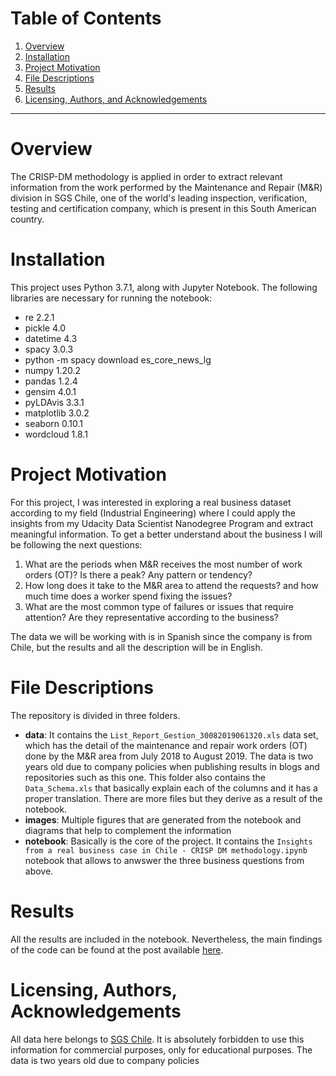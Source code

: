 # Table of Contents

1. [Overview](#overview)
2. [Installation](#installation)
3. [Project Motivation](#motivation)
4. [File Descriptions](#files)
5. [Results](#results)
6. [Licensing, Authors, and Acknowledgements](#licensing)


---

# Overview <a name="overview"></a>

The CRISP-DM methodology is applied in order to extract relevant information from the work performed by the Maintenance and Repair (M&R) division in SGS Chile, one of the world's leading inspection, verification, testing and certification company, which is present in this South American country.

# Installation <a name="installation"></a>

This project uses Python 3.7.1, along with Jupyter Notebook. The following libraries are necessary for running the notebook:
- re 2.2.1
- pickle 4.0
- datetime 4.3
- spacy 3.0.3
- python -m spacy download es_core_news_lg
- numpy 1.20.2
- pandas 1.2.4
- gensim 4.0.1
- pyLDAvis 3.3.1
- matplotlib 3.0.2
- seaborn 0.10.1
- wordcloud 1.8.1

# Project Motivation <a name="motivation"></a>

For this project, I was interested in exploring a real business dataset according to my field (Industrial Engineering) where I could apply the insights from my Udacity Data Scientist Nanodegree Program and extract meaningful information. To get a better understand about the business I will be following the next questions:

1. What are the periods when M&R receives the most number of work orders (OT)? Is there a peak? Any pattern or tendency?
2. How long does it take to the M&R area to  attend the requests? and how much time does a worker spend fixing the issues?
3. What are the most common type of failures or issues that require attention? Are they representative according to the business?

The data we will be working with is in Spanish since the company is from Chile, but the results and all the description will be in English. 

# File Descriptions <a name="files"></a>

The repository is divided in three folders.

- **data**: It contains the `List_Report_Gestion_30082019061320.xls` data set, which has the detail of the maintenance and repair work orders (OT) done by the M&R area from July 2018 to August 2019. The data is two years old due to company policies when publishing results in blogs and repositories such as this one. This folder also contains the `Data_Schema.xls` that basically explain each of the columns and it has a proper translation. There are more files but they derive as a result of the notebook.
- **images**: Multiple figures that are generated from the notebook and diagrams that help to complement the information
- **notebook**: Basically is the core of the project. It contains the `Insights from a real business case in Chile - CRISP DM methodology.ipynb` notebook that allows to anwswer the three business questions from above.


# Results <a name="results"></a>

All the results are included in the notebook. Nevertheless, the main findings of the code can be found at the post available [here](https://medium.com/@alexanderulloa7/real-business-insights-by-applying-crisp-dm-and-text-mining-1254048c78b4).


# Licensing, Authors, Acknowledgements <a name="licensing"></a>

All data here belongs to [SGS Chile](https://www.sgs.cl/). It is absolutely forbidden to use this information for commercial purposes, only for educational purposes.
The data is two years old due to company policies
